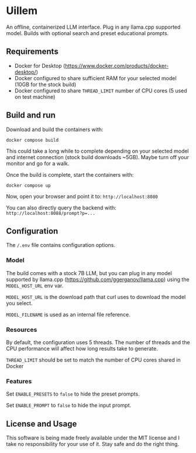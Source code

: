 # Uillem

An offline, containerized LLM interface. Plug in any llama.cpp supported model. Builds with optional search and preset educational prompts.

## Requirements

- Docker for Desktop (https://www.docker.com/products/docker-desktop/)
- Docker configured to share sufficient RAM for your selected model (10GB for the stock build)
- Docker configured to share `THREAD_LIMIT` number of CPU cores (5 used on test machine)

## Build and run

Download and build the containers with:

```
docker compose build
```

This could take a long while to complete depending on your selected model and internet connection (stock build downloads ~5GB). Maybe turn off your monitor and go for a walk.

Once the build is complete, start the containers with:

```
docker compose up
```

Now, open your browser and point it to: `http://localhost:8080`

You can also directly query the backend with: `http://localhost:8088/prompt?p=...`

## Configuration

The `/.env` file contains configuration options.

### Model

The build comes with a stock 7B LLM, but you can plug in any model supported by llama.cpp (https://github.com/ggerganov/llama.cpp) using the `MODEL_HOST_URL` env var.

`MODEL_HOST_URL` is the download path that curl uses to download the model you select.

`MODEL_FILENAME` is used as an internal file reference.

### Resources

By default, the configuration uses 5 threads. The number of threads and the CPU performance will affect how long results take to generate.

`THREAD_LIMIT` should be set to match the number of CPU cores shared in Docker

### Features

Set `ENABLE_PRESETS` to `false` to hide the preset prompts.

Set `ENABLE_PROMPT` to `false` to hide the input prompt.

## License and Usage

This software is being made freely available under the MIT license and I take no responsibility for your use of it. Stay safe and do the right thing.
